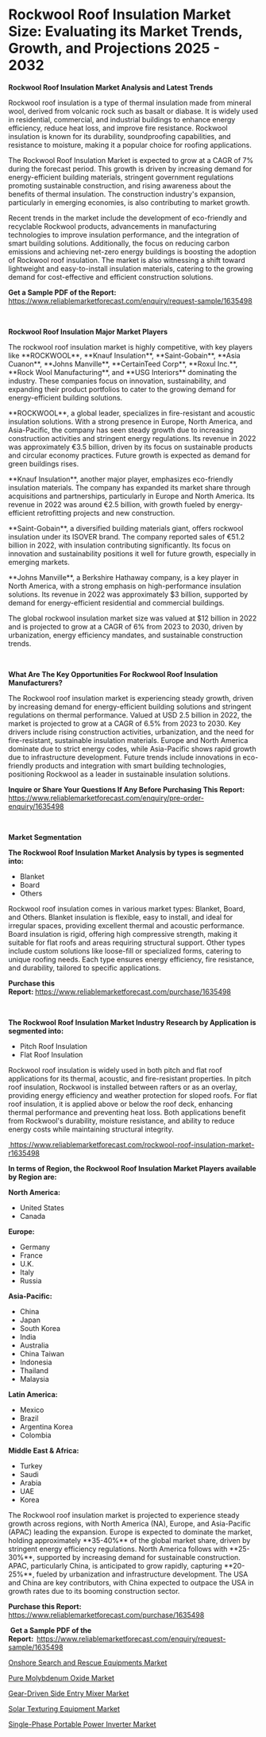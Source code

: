 <p><h1>Rockwool Roof Insulation Market Size: Evaluating its Market Trends, Growth, and Projections 2025 - 2032</h1></p><p><strong>Rockwool Roof Insulation Market Analysis and Latest Trends</strong></p>
<p><p>Rockwool roof insulation is a type of thermal insulation made from mineral wool, derived from volcanic rock such as basalt or diabase. It is widely used in residential, commercial, and industrial buildings to enhance energy efficiency, reduce heat loss, and improve fire resistance. Rockwool insulation is known for its durability, soundproofing capabilities, and resistance to moisture, making it a popular choice for roofing applications.</p><p>The Rockwool Roof Insulation Market is expected to grow at a CAGR of 7% during the forecast period. This growth is driven by increasing demand for energy-efficient building materials, stringent government regulations promoting sustainable construction, and rising awareness about the benefits of thermal insulation. The construction industry's expansion, particularly in emerging economies, is also contributing to market growth.</p><p>Recent trends in the market include the development of eco-friendly and recyclable Rockwool products, advancements in manufacturing technologies to improve insulation performance, and the integration of smart building solutions. Additionally, the focus on reducing carbon emissions and achieving net-zero energy buildings is boosting the adoption of Rockwool roof insulation. The market is also witnessing a shift toward lightweight and easy-to-install insulation materials, catering to the growing demand for cost-effective and efficient construction solutions.</p></p>
<p><strong>Get a Sample PDF of the Report:&nbsp;</strong> <a href="https://www.reliablemarketforecast.com/enquiry/request-sample/1635498?utm_campaign=2200&utm_medium=2&utm_source=Github&utm_content=ia&utm_term=25012025&utm_id=rockwool-roof-insulation">https://www.reliablemarketforecast.com/enquiry/request-sample/1635498</a></p>
<p>&nbsp;</p>
<p><strong>Rockwool Roof Insulation Major Market Players</strong></p>
<p><p>The rockwool roof insulation market is highly competitive, with key players like **ROCKWOOL**, **Knauf Insulation**, **Saint-Gobain**, **Asia Cuanon**, **Johns Manville**, **CertainTeed Corp**, **Roxul Inc.**, **Rock Wool Manufacturing**, and **USG Interiors** dominating the industry. These companies focus on innovation, sustainability, and expanding their product portfolios to cater to the growing demand for energy-efficient building solutions.</p><p>**ROCKWOOL**, a global leader, specializes in fire-resistant and acoustic insulation solutions. With a strong presence in Europe, North America, and Asia-Pacific, the company has seen steady growth due to increasing construction activities and stringent energy regulations. Its revenue in 2022 was approximately €3.5 billion, driven by its focus on sustainable products and circular economy practices. Future growth is expected as demand for green buildings rises.</p><p>**Knauf Insulation**, another major player, emphasizes eco-friendly insulation materials. The company has expanded its market share through acquisitions and partnerships, particularly in Europe and North America. Its revenue in 2022 was around €2.5 billion, with growth fueled by energy-efficient retrofitting projects and new construction.</p><p>**Saint-Gobain**, a diversified building materials giant, offers rockwool insulation under its ISOVER brand. The company reported sales of €51.2 billion in 2022, with insulation contributing significantly. Its focus on innovation and sustainability positions it well for future growth, especially in emerging markets.</p><p>**Johns Manville**, a Berkshire Hathaway company, is a key player in North America, with a strong emphasis on high-performance insulation solutions. Its revenue in 2022 was approximately $3 billion, supported by demand for energy-efficient residential and commercial buildings.</p><p>The global rockwool insulation market size was valued at $12 billion in 2022 and is projected to grow at a CAGR of 6% from 2023 to 2030, driven by urbanization, energy efficiency mandates, and sustainable construction trends.</p></p>
<p>&nbsp;</p>
<p><strong>What Are The Key Opportunities For Rockwool Roof Insulation Manufacturers?</strong></p>
<p><p>The Rockwool roof insulation market is experiencing steady growth, driven by increasing demand for energy-efficient building solutions and stringent regulations on thermal performance. Valued at USD 2.5 billion in 2022, the market is projected to grow at a CAGR of 6.5% from 2023 to 2030. Key drivers include rising construction activities, urbanization, and the need for fire-resistant, sustainable insulation materials. Europe and North America dominate due to strict energy codes, while Asia-Pacific shows rapid growth due to infrastructure development. Future trends include innovations in eco-friendly products and integration with smart building technologies, positioning Rockwool as a leader in sustainable insulation solutions.</p></p>
<p><strong>Inquire or Share Your Questions If Any Before Purchasing This Report:</strong> <a href="https://www.reliablemarketforecast.com/enquiry/pre-order-enquiry/1635498?utm_campaign=2200&utm_medium=2&utm_source=Github&utm_content=ia&utm_term=25012025&utm_id=rockwool-roof-insulation">https://www.reliablemarketforecast.com/enquiry/pre-order-enquiry/1635498</a></p>
<p>&nbsp;</p>
<p><strong>Market Segmentation</strong></p>
<p><strong>The Rockwool Roof Insulation Market Analysis by types is segmented into:</strong></p>
<p><ul><li>Blanket</li><li>Board</li><li>Others</li></ul></p>
<p><p>Rockwool roof insulation comes in various market types: Blanket, Board, and Others. Blanket insulation is flexible, easy to install, and ideal for irregular spaces, providing excellent thermal and acoustic performance. Board insulation is rigid, offering high compressive strength, making it suitable for flat roofs and areas requiring structural support. Other types include custom solutions like loose-fill or specialized forms, catering to unique roofing needs. Each type ensures energy efficiency, fire resistance, and durability, tailored to specific applications.</p></p>
<p><strong>Purchase this Report:&nbsp;</strong><a href="https://www.reliablemarketforecast.com/purchase/1635498?utm_campaign=2200&utm_medium=2&utm_source=Github&utm_content=ia&utm_term=25012025&utm_id=rockwool-roof-insulation">https://www.reliablemarketforecast.com/purchase/1635498</a></p>
<p>&nbsp;</p>
<p><strong>The Rockwool Roof Insulation Market Industry Research by Application is segmented into:</strong></p>
<p><ul><li>Pitch Roof Insulation</li><li>Flat Roof Insulation</li></ul></p>
<p><p>Rockwool roof insulation is widely used in both pitch and flat roof applications for its thermal, acoustic, and fire-resistant properties. In pitch roof insulation, Rockwool is installed between rafters or as an overlay, providing energy efficiency and weather protection for sloped roofs. For flat roof insulation, it is applied above or below the roof deck, enhancing thermal performance and preventing heat loss. Both applications benefit from Rockwool's durability, moisture resistance, and ability to reduce energy costs while maintaining structural integrity.</p></p>
<p><a href="https://www.reliablemarketforecast.com/rockwool-roof-insulation-market-r1635498?utm_campaign=2200&utm_medium=2&utm_source=Github&utm_content=ia&utm_term=25012025&utm_id=rockwool-roof-insulation">&nbsp;https://www.reliablemarketforecast.com/rockwool-roof-insulation-market-r1635498</a></p>
<p><strong>In terms of Region, the Rockwool Roof Insulation Market Players available by Region are:</strong></p>
<p>
    <p> <strong> North America: </strong>
        <ul>
            <li>United States</li>
            <li>Canada</li>
        </ul>
        </p> 
    <p> <strong> Europe: </strong>
        <ul>
            <li>Germany</li>
            <li>France</li>
            <li>U.K.</li>
            <li>Italy</li>
            <li>Russia</li>
        </ul>
        </p> 
    <p> <strong> Asia-Pacific: </strong>
        <ul>
            <li>China</li>
            <li>Japan</li>
            <li>South Korea</li>
            <li>India</li>
            <li>Australia</li>
            <li>China Taiwan</li>
            <li>Indonesia</li>
            <li>Thailand</li>
            <li>Malaysia</li>
        </ul>
        </p> 
    <p> <strong> Latin America: </strong>
        <ul>
            <li>Mexico</li>
            <li>Brazil</li>
            <li>Argentina Korea</li>
            <li>Colombia</li>
        </ul>
        </p> 
    <p> <strong> Middle East & Africa: </strong>
        <ul>
            <li>Turkey</li>
            <li>Saudi</li>
            <li>Arabia</li>
            <li>UAE</li>
            <li>Korea</li>
        </ul>
    </p>
    </p>
<p><p>The Rockwool roof insulation market is projected to experience steady growth across regions, with North America (NA), Europe, and Asia-Pacific (APAC) leading the expansion. Europe is expected to dominate the market, holding approximately **35-40%** of the global market share, driven by stringent energy efficiency regulations. North America follows with **25-30%**, supported by increasing demand for sustainable construction. APAC, particularly China, is anticipated to grow rapidly, capturing **20-25%**, fueled by urbanization and infrastructure development. The USA and China are key contributors, with China expected to outpace the USA in growth rates due to its booming construction sector.</p></p>
<p><strong>Purchase this Report: </strong><a href="https://www.reliablemarketforecast.com/purchase/1635498?utm_campaign=2200&utm_medium=2&utm_source=Github&utm_content=ia&utm_term=25012025&utm_id=rockwool-roof-insulation">https://www.reliablemarketforecast.com/purchase/1635498</a></p>
<p>&nbsp;<strong>Get a Sample PDF of the Report:&nbsp;&nbsp;</strong><a href="https://www.reliablemarketforecast.com/enquiry/request-sample/1635498?utm_campaign=2200&utm_medium=2&utm_source=Github&utm_content=ia&utm_term=25012025&utm_id=rockwool-roof-insulation">https://www.reliablemarketforecast.com/enquiry/request-sample/1635498</a></p>
<p><strong></strong></p>
<p><p><a href="https://www.linkedin.com/pulse/onshore-search-rescue-equipments-market-share-size-2025-2032-kglff?utm_campaign=2200&utm_medium=2&utm_source=Github&utm_content=ia&utm_term=25012025&utm_id=rockwool-roof-insulation">Onshore Search and Rescue Equipments Market</a></p><p><a href="https://www.linkedin.com/pulse/global-pure-molybdenum-oxide-market-forecast-2025-2032-trends-egzte?utm_campaign=2200&utm_medium=2&utm_source=Github&utm_content=ia&utm_term=25012025&utm_id=rockwool-roof-insulation">Pure Molybdenum Oxide Market</a></p><p><a href="https://www.linkedin.com/pulse/strategic-analysis-gear-driven-side-entry-mixer-market-vrstc?utm_campaign=2200&utm_medium=2&utm_source=Github&utm_content=ia&utm_term=25012025&utm_id=rockwool-roof-insulation">Gear-Driven Side Entry Mixer Market</a></p><p><a href="https://www.linkedin.com/pulse/solar-texturing-equipment-market-dynamics-application-i906e?utm_campaign=2200&utm_medium=2&utm_source=Github&utm_content=ia&utm_term=25012025&utm_id=rockwool-roof-insulation">Solar Texturing Equipment Market</a></p><p><a href="https://www.linkedin.com/pulse/single-phase-portable-power-inverter-market-report-financial-66kof?utm_campaign=2200&utm_medium=2&utm_source=Github&utm_content=ia&utm_term=25012025&utm_id=rockwool-roof-insulation">Single-Phase Portable Power Inverter Market</a></p></p>
